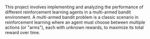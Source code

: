 
This project involves implementing and analyzing the performance of different reinforcement learning agents in a multi-armed bandit environment. A multi-armed bandit problem is a classic scenario in reinforcement learning where an agent must choose between multiple actions (or "arms"), each with unknown rewards, to maximize its total reward over time.
